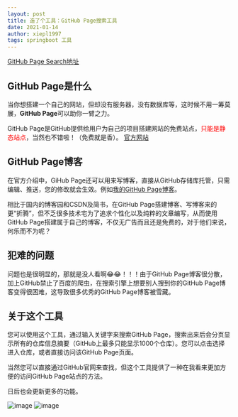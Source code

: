 ```yaml
---
layout: post
title: 造了个工具：GitHub Page搜索工具
date: 2021-01-14
author: xiepl1997
tags: springboot 工具
---
```


[GitHub Page Search地址](http://www.xpllyn.com/GitHubPageSearch/)

## GitHub Page是什么
当你想搭建一个自己的网站，但却没有服务器，没有数据库等，这时候不用一筹莫展，**GitHub Page**可以助你一臂之力。  

GitHub Page是GitHub提供给用户为自己的项目搭建网站的免费站点，<font color="#ff0000">只能是静态站点</font>，当然也不错啦！（免费就是香）。 [官方网站](https://pages.github.com/) 

## GitHub Page博客
在官方介绍中，GiHub Page还可以用来写博客，直接从GitHub存储库托管，只需编辑、推送，您的修改就会生效。例如[我的GitHub Page博客](https://xiepl1997.github.io/)。  

相比于国内的博客园和CSDN及简书，在GitHub Page搭建博客、写博客来的更“折腾”，但不乏很多技术宅为了追求个性化以及纯粹的文章编写，从而使用GitHub Page搭建属于自己的博客，不仅无广告而且还是免费的，对于他们来说，何乐而不为呢？

## 犯难的问题
问题也是很明显的，那就是没人看啊😂😂！！！由于GitHub Page博客很分散，加上GitHub禁止了百度的爬虫，在搜索引擎上想要别人搜到你的GitHub Page博客变得很困难，这导致很多优秀的GitHub Page博客被雪藏。

## 关于这个工具
您可以使用这个工具，通过输入关键字来搜索GitHub Page，搜索出来后会分页显示所有的仓库信息摘要（GitHub上最多只能显示1000个仓库）。您可以点击选择进入仓库，或者直接访问该GitHub Page页面。  

当然您可以直接通过GitHub官网来查找，但这个工具提供了一种在我看来更加方便的访问GitHub Page站点的方法。  

日后也会更新更多的功能。

![image](https://images.cnblogs.com/cnblogs_com/xiepl1997/1916186/o_210114033655githubpagesearch.jpg)
![image](https://images.cnblogs.com/cnblogs_com/xiepl1997/1916186/o_210114033710githubpagesearchresult.jpg)  
